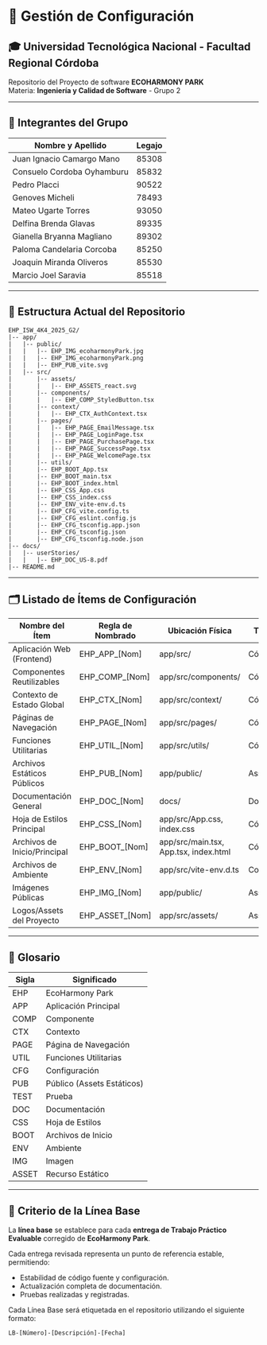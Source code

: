 # 📃 Gestión de Configuración

## 🎓 Universidad Tecnológica Nacional - Facultad Regional Córdoba

Repositorio del Proyecto de software **ECOHARMONY PARK**  
Materia: **Ingeniería y Calidad de Software** - Grupo 2

---

## 👥 Integrantes del Grupo

| Nombre y Apellido | Legajo |
| ----------------- | ------ |
| Juan Ignacio Camargo Mano | 85308 |
| Consuelo Cordoba Oyhamburu | 85832 |
| Pedro Placci | 90522 |
| Genoves Micheli | 78493 |
| Mateo Ugarte Torres | 93050 |
| Delfina Brenda Glavas | 89335 |
| Gianella Bryanna Magliano | 89302 |
| Paloma Candelaria Corcoba | 85250 |
| Joaquin Miranda Oliveros | 85530 |
| Marcio Joel Saravia | 85518 |

---

## 📁 Estructura Actual del Repositorio

```
EHP_ISW_4K4_2025_G2/
|-- app/
|   |-- public/
|   |   |-- EHP_IMG_ecoharmonyPark.jpg
|   |   |-- EHP_IMG_ecoharmonyPark.png
|   |   |-- EHP_PUB_vite.svg
|   |-- src/
|       |-- assets/
|       |   |-- EHP_ASSETS_react.svg
|       |-- components/
|       |   |-- EHP_COMP_StyledButton.tsx
|       |-- context/
|       |   |-- EHP_CTX_AuthContext.tsx
|       |-- pages/
|       |   |-- EHP_PAGE_EmailMessage.tsx
|       |   |-- EHP_PAGE_LoginPage.tsx
|       |   |-- EHP_PAGE_PurchasePage.tsx
|       |   |-- EHP_PAGE_SuccessPage.tsx
|       |   |-- EHP_PAGE_WelcomePage.tsx
|       |-- utils/
|       |-- EHP_BOOT_App.tsx
|       |-- EHP_BOOT_main.tsx
|       |-- EHP_BOOT_index.html
|       |-- EHP_CSS_App.css
|       |-- EHP_CSS_index.css
|       |-- EHP_ENV_vite-env.d.ts
|       |-- EHP_CFG_vite.config.ts
|       |-- EHP_CFG_eslint.config.js
|       |-- EHP_CFG_tsconfig.app.json
|       |-- EHP_CFG_tsconfig.json
|       |-- EHP_CFG_tsconfig.node.json
|-- docs/
|   |-- userStories/
|   |   |-- EHP_DOC_US-8.pdf
|-- README.md
```

---

## 🗂️ Listado de Ítems de Configuración

| Nombre del Ítem               | Regla de Nombrado         | Ubicación Física           | Tipo de Ítem  |
| ------------------------------ | ------------------------- | --------------------------- | ------------- |
| Aplicación Web (Frontend)      | EHP_APP_[Nom]             | app/src/                    | Código        |
| Componentes Reutilizables      | EHP_COMP_[Nom]            | app/src/components/         | Código        |
| Contexto de Estado Global      | EHP_CTX_[Nom]             | app/src/context/            | Código        |
| Páginas de Navegación          | EHP_PAGE_[Nom]            | app/src/pages/              | Código        |
| Funciones Utilitarias          | EHP_UTIL_[Nom]            | app/src/utils/              | Código        |
| Archivos Estáticos Públicos    | EHP_PUB_[Nom]             | app/public/                 | Asset         |
| Documentación General          | EHP_DOC_[Nom]             | docs/                       | Documentación |
| Hoja de Estilos Principal      | EHP_CSS_[Nom]             | app/src/App.css, index.css   | Código        |
| Archivos de Inicio/Principal   | EHP_BOOT_[Nom]            | app/src/main.tsx, App.tsx, index.html | Código |
| Archivos de Ambiente           | EHP_ENV_[Nom]             | app/src/vite-env.d.ts        | Configuración |
| Imágenes Públicas              | EHP_IMG_[Nom]             | app/public/                  | Asset         |
| Logos/Assets del Proyecto      | EHP_ASSET_[Nom]           | app/src/assets/              | Asset         |

---

## 📖 Glosario

| Sigla | Significado               |
| ----- | ------------------------- |
| EHP   | EcoHarmony Park           |
| APP   | Aplicación Principal       |
| COMP  | Componente                 |
| CTX   | Contexto                   |
| PAGE  | Página de Navegación       |
| UTIL  | Funciones Utilitarias       |
| CFG   | Configuración              |
| PUB   | Público (Assets Estáticos) |
| TEST  | Prueba                     |
| DOC   | Documentación              |
| CSS   | Hoja de Estilos             |
| BOOT  | Archivos de Inicio         |
| ENV   | Ambiente                   |
| IMG   | Imagen                     |
| ASSET | Recurso Estático            |

---

## 📌 Criterio de la Línea Base

La **línea base** se establece para cada **entrega de Trabajo Práctico Evaluable** corregido de **EcoHarmony Park**.

Cada entrega revisada representa un punto de referencia estable, permitiendo:

- Estabilidad de código fuente y configuración.
- Actualización completa de documentación.
- Pruebas realizadas y registradas.

Cada Línea Base será etiquetada en el repositorio utilizando el siguiente formato:

```
LB-[Número]-[Descripción]-[Fecha]
```

